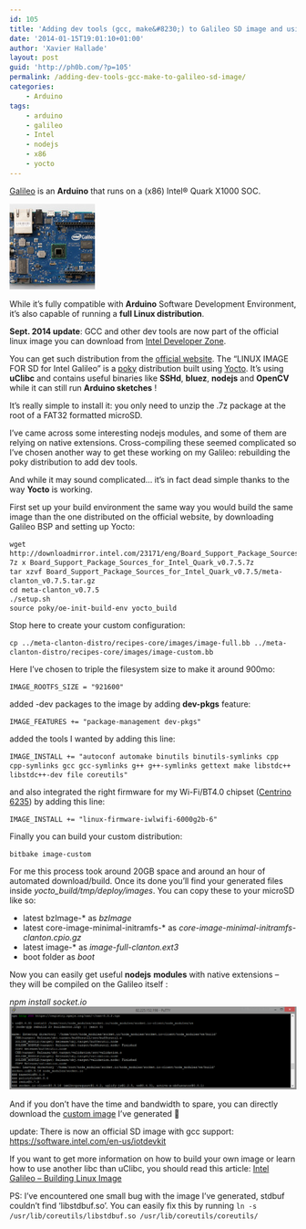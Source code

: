 ```yaml
---
id: 105
title: 'Adding dev tools (gcc, make&#8230;) to Galileo SD image and using nodejs with native extensions'
date: '2014-01-15T19:01:10+01:00'
author: 'Xavier Hallade'
layout: post
guid: 'http://ph0b.com/?p=105'
permalink: /adding-dev-tools-gcc-make-to-galileo-sd-image/
categories:
    - Arduino
tags:
    - arduino
    - galileo
    - Intel
    - nodejs
    - x86
    - yocto
---
```


[Galileo](http://arduino.cc/en/ArduinoCertified/IntelGalileo) is an **Arduino** that runs on a (x86) Intel® Quark X1000 SOC.

![IntelGalileo_fabD_Front_450px](/wp-content/uploads/2014/01/IntelGalileo_fabD_Front_450px-150x150.jpg)

While it’s fully compatible with **Arduino** Software Development Environment, it’s also capable of running a **full Linux distribution**.

**Sept. 2014 update**: GCC and other dev tools are now part of the official linux image you can download from [Intel Developer Zone](https://software.intel.com/en-us/iot/downloads).

You can get such distribution from the [official website](https://communities.intel.com/docs/DOC-22226). The “LINUX IMAGE FOR SD for Intel Galileo” is a [poky](https://www.yoctoproject.org/tools-resources/projects/poky) distribution built using [Yocto](https://www.yoctoproject.org). It’s using **uClibc** and contains useful binaries like **SSHd**, **bluez**, **nodejs** and **OpenCV** while it can still run **Arduino sketches** !

It’s really simple to install it: you only need to unzip the .7z package at the root of a FAT32 formatted microSD.

I’ve came across some interesting nodejs modules, and some of them are relying on native extensions. Cross-compiling these seemed complicated so I’ve chosen another way to get these working on my Galileo: rebuilding the poky distribution to add dev tools.

And while it may sound complicated… it’s in fact dead simple thanks to the way **Yocto** is working.

First set up your build environment the same way you would build the same image than the one distributed on the official website, by downloading Galileo BSP and setting up Yocto:

```shell
wget http://downloadmirror.intel.com/23171/eng/Board_Support_Package_Sources_for_Intel_Quark_v0.7.5.7z
7z x Board_Support_Package_Sources_for_Intel_Quark_v0.7.5.7z
tar xzvf Board_Support_Package_Sources_for_Intel_Quark_v0.7.5/meta-clanton_v0.7.5.tar.gz
cd meta-clanton_v0.7.5
./setup.sh
source poky/oe-init-build-env yocto_build
```

Stop here to create your custom configuration:

```shell
cp ../meta-clanton-distro/recipes-core/images/image-full.bb ../meta-clanton-distro/recipes-core/images/image-custom.bb
```

Here I’ve chosen to triple the filesystem size to make it around 900mo:

```shell
IMAGE_ROOTFS_SIZE = "921600"
```

added -dev packages to the image by adding **dev-pkgs** feature:

```shell
IMAGE_FEATURES += "package-management dev-pkgs"
```

added the tools I wanted by adding this line:

```shell
IMAGE_INSTALL += "autoconf automake binutils binutils-symlinks cpp cpp-symlinks gcc gcc-symlinks g++ g++-symlinks gettext make libstdc++ libstdc++-dev file coreutils"
```

and also integrated the right firmware for my Wi-Fi/BT4.0 chipset ([Centrino 6235](http://www.amazon.com/Intel-Centrino®-Advanced-N-6235-6235ANHMW/dp/B009SJTSWU)) by adding this line:

```shell
IMAGE_INSTALL += "linux-firmware-iwlwifi-6000g2b-6"
```

Finally you can build your custom distribution:

```shell
bitbake image-custom
```

For me this process took around 20GB space and around an hour of automated download/build. Once its done you’ll find your generated files inside *yocto\_build/tmp/deploy/images*. You can copy these to your microSD like so:

- latest bzImage-\* as *bzImage*
- latest core-image-minimal-initramfs-\* as *core-image-minimal-initramfs-clanton.cpio.gz*
- latest image-\* as *image-full-clanton.ext3*
- boot folder as *boot*

Now you can easily get useful **nodejs** **modules** with native extensions – they will be compiled on the Galileo itself :

*npm install socket.io*
[![socketio-build](/wp-content/uploads/2014/01/socketio-build.png)](/wp-content/uploads/2014/01/socketio-build.png)

And if you don’t have the time and bandwidth to spare, you can directly download the [custom image](/wp-content/uploads/2014/01/linux_image_for_sd_with_dev_tools.zip) I’ve generated 🙂

update: There is now an official SD image with gcc support: <https://software.intel.com/en-us/iotdevkit>

If you want to get more information on how to build your own image or learn how to use another libc than uClibc, you should read this article: [Intel Galileo – Building Linux Image](http://www.malinov.com/Home/sergey-s-blog/intelgalileo-buildinglinuximage)

PS: I’ve encountered one small bug with the image I’ve generated, stdbuf couldn’t find ‘libstdbuf.so’. You can easily fix this by running `ln -s /usr/lib/coreutils/libstdbuf.so /usr/lib/coreutils/coreutils/`
